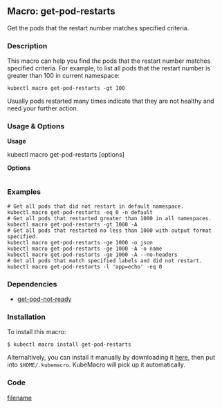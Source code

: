 ## Macro: get-pod-restarts

Get the pods that the restart number matches specified criteria.

<!-- tabs:start -->

### **Description**


This macro can help you find the pods that the restart number matches specified criteria.
For example, to list all pods that the restart number is greater than 100 in current namespace:
```shell
kubectl macro get-pod-restarts -gt 100
```

Usually pods restarted many times indicate that they are not healthy and need your further action.



### **Usage & Options**

**Usage**

kubectl macro get-pod-restarts [options]

**Options**

```

```

### **Examples**

```shell
# Get all pods that did not restart in default namespace.
kubectl macro get-pod-restarts -eq 0 -n default
# Get all pods that restarted greater than 1000 in all namespaces.
kubectl macro get-pod-restarts -gt 1000 -A
# Get all pods that restarted no less than 1000 with output format specified.
kubectl macro get-pod-restarts -ge 1000 -o json
kubectl macro get-pod-restarts -ge 1000 -A -o name
kubectl macro get-pod-restarts -ge 1000 -A --no-headers
# Get all pods that match specified labels and did not restart.
kubectl macro get-pod-restarts -l 'app=echo' -eq 0

```

### **Dependencies**

* [get-pod-not-ready](docs/get-pod-not-ready.md)

### **Installation**

To install this macro:
```shell
$ kubectl macro install get-pod-restarts
```

Alternaltively, you can install it manually by downloading it [here](../bin/get-pod-restarts.sh), then put into `$HOME/.kubemacro`. KubeMacro will pick up it automatically.

### **Code**

[filename](../bin/get-pod-restarts.sh ':include :type=code shell')

<!-- tabs:end -->
